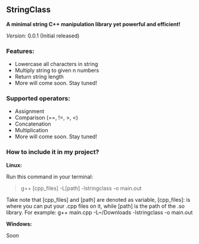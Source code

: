 ## StringClass
 

**A minimal string C++ manipulation library yet powerful and efficient!**

_Version:_ 0.0.1 (Initial released)


### Features:

* Lowercase all characters in string
* Multiply string to given n numbers
* Return string length
* More will come soon. Stay tuned!

### Supported operators:

* Assignment
* Comparison (==, !=, >, <)
* Concatenation
* Multiplication
* More will come soon. Stay tuned!

### How to include it in my project?

**Linux:**

Run this command in your terminal:
>g++ [cpp_files] -L[path] -lstringclass -o main.out

Take note that [cpp_files] and [path] are denoted as variable, [cpp_files]: is where you can put your .cpp files on it, while [path] is the path of the .so library. For example: g++ main.cpp -L~/Downloads -lstringclass -o main.out

**Windows:**

Soon
